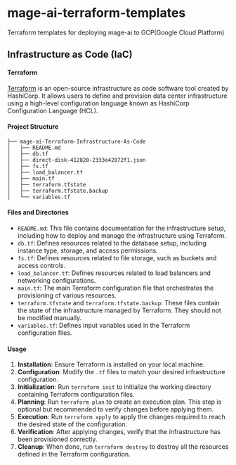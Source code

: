 # mage-ai-terraform-templates
Terraform templates for deploying mage-ai to GCP(Google Cloud Platform)

## Infrastructure as Code (IaC)

#### Terraform
[Terraform](https://www.terraform.io/) is an open-source infrastructure as code software tool created by HashiCorp. It allows users to define and provision data center infrastructure using a high-level configuration language known as HashiCorp Configuration Language (HCL).

#### Project Structure
```
├── mage-ai-Terraform-Infrastructure-As-Code
│   ├── README.md
│   ├── db.tf
│   ├── direct-disk-412820-2333e42872f1.json
│   ├── fs.tf
│   ├── load_balancer.tf
│   ├── main.tf
│   ├── terraform.tfstate
│   ├── terraform.tfstate.backup
│   └── variables.tf
```

#### Files and Directories
- `README.md`: This file contains documentation for the infrastructure setup, including how to deploy and manage the infrastructure using Terraform.
- `db.tf`: Defines resources related to the database setup, including instance type, storage, and access permissions.
- `fs.tf`: Defines resources related to file storage, such as buckets and access controls.
- `load_balancer.tf`: Defines resources related to load balancers and networking configurations.
- `main.tf`: The main Terraform configuration file that orchestrates the provisioning of various resources.
- `terraform.tfstate` and `terraform.tfstate.backup`: These files contain the state of the infrastructure managed by Terraform. They should not be modified manually.
- `variables.tf`: Defines input variables used in the Terraform configuration files.

#### Usage
1. **Installation**: Ensure Terraform is installed on your local machine.
2. **Configuration**: Modify the `.tf` files to match your desired infrastructure configuration.
3. **Initialization**: Run `terraform init` to initialize the working directory containing Terraform configuration files.
4. **Planning**: Run `terraform plan` to create an execution plan. This step is optional but recommended to verify changes before applying them.
5. **Execution**: Run `terraform apply` to apply the changes required to reach the desired state of the configuration.
6. **Verification**: After applying changes, verify that the infrastructure has been provisioned correctly.
7. **Cleanup**: When done, run `terraform destroy` to destroy all the resources defined in the Terraform configuration.
